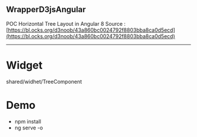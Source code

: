 ## WrapperD3jsAngular

POC Horizontal Tree Layout in Angular 8 
Source : [https://bl.ocks.org/d3noob/43a860bc0024792f8803bba8ca0d5ecd](https://bl.ocks.org/d3noob/43a860bc0024792f8803bba8ca0d5ecd) 

---

# Widget 

shared/widhet/TreeComponent 

# Demo

- npm install
- ng serve -o
